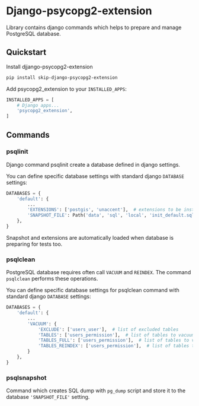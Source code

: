# Django-psycopg2-extension

Library contains django commands which helps to prepare and manage PostgreSQL database.

## Quickstart

Install djjango-psycopg2-extension

```bash
pip install skip-django-psycopg2-extension
```

Add psycopg2_extension to your `INSTALLED_APPS`:

```python
INSTALLED_APPS = [
    # Django apps...
    'psycopg2_extension',
]
```

## Commands

### psqlinit

Django command psqlinit create a database defined in django settings. 

You can define specific database settings with standard django ``DATABASE`` settings:

```python
DATABASES = {
    'default': {
        ...
        'EXTENSIONS': ['postgis', 'unaccent'],  # extensions to be installed with psqlinit command
        'SNAPSHOT_FILE': Path('data', 'sql', 'local', 'init_default.sql'), # SQL which will be loaded after database initialization
    },
}
```

Snapshot and extensions are automatically loaded when database is preparing for tests too.

### psqlclean

PostgreSQL database requires often call `VACUUM` and `REINDEX`. The command `psqlclean` performs these operations. 

You can define specific database settings for psqlclean command with standard django ``DATABASE`` settings:

```python
DATABASES = {
    'default': {
        ...
        'VACUUM': {
            'EXCLUDE': ['users_user'],  # list of excluded tables
            'TABLES': ['users_permission'],  # list of tables to vacuum, all tables are selected if the setting is not set
            'TABLES_FULL': ['users_permission'],  # list of tables to vacuum full
            'TABLES_REINDEX': ['users_permission'],  # list of tables to reindex
        }
    },
}
```

### psqlsnapshot

Command which creates SQL dump with ``pg_dump`` script and store it to the database ``'SNAPSHOT_FILE'`` setting.
